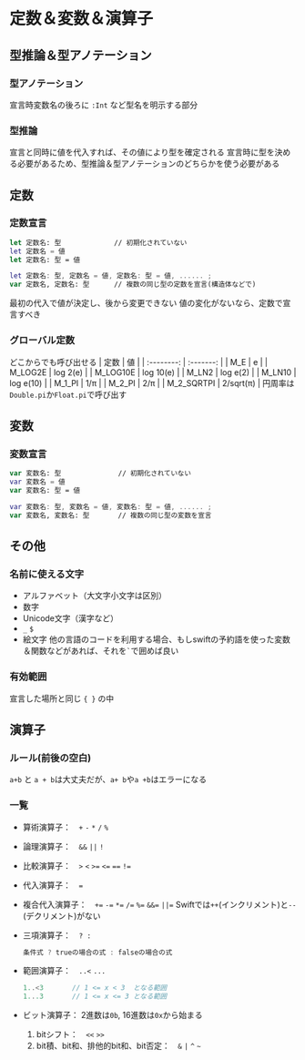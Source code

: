 # 定数＆変数＆演算子

## 型推論＆型アノテーション

### 型アノテーション

宣言時変数名の後ろに ` :Int ` など型名を明示する部分

### 型推論

宣言と同時に値を代入すれば、その値により型を確定される
宣言時に型を決める必要があるため、型推論＆型アノテーションのどちらかを使う必要がある

## 定数

### 定数宣言

```swift
let 定数名: 型             // 初期化されていない
let 定数名 = 値
let 定数名: 型 = 値

let 定数名: 型, 定数名 = 値, 定数名: 型 = 値, ...... ;
var 定数名, 定数名: 型      // 複数の同じ型の定数を宣言(構造体などで)
```

最初の代入で値が決定し、後から変更できない
値の変化がないなら、定数で宣言すべき

### グローバル定数

どこからでも呼び出せる
|    定数    |    値     |
| :--------: | :-------: |
|    M_E     |     e     |
|  M_LOG2E   | log 2(e)  |
|  M_LOG10E  | log 10(e) |
|   M_LN2    | log e(2)  |
|   M_LN10   | log e(10) |
|   M_1_PI   |    1/π    |
|   M_2_PI   |    2/π    |
| M_2_SQRTPI | 2/sqrt(π) |
円周率は`Double.pi`か`Float.pi`で呼び出す

## 変数

### 変数宣言

```swift
var 変数名: 型              // 初期化されていない
var 変数名 = 値
var 変数名: 型 = 値

var 変数名: 型, 変数名 = 値, 変数名: 型 = 値, ...... ;
var 変数名, 変数名: 型       // 複数の同じ型の変数を宣言
```

## その他

### 名前に使える文字

* アルファベット（大文字小文字は区別）
* 数字
* Unicode文字（漢字など）
* `_` `$`
* 絵文字
他の言語のコードを利用する場合、もしswiftの予約語を使った変数＆関数などがあれば、それを`` ` ``で囲めば良い

### 有効範囲

宣言した場所と同じ `{ }` の中

## 演算子

### ルール(前後の空白)

`a+b` と `a + b`は大丈夫だが、`a+ b`や`a +b`はエラーになる

### 一覧

* 算術演算子：　`+` `-` `*` `/` `%`
* 論理演算子：　`&&` `||` `!`
* 比較演算子：　`>` `<` `>=` `<=` `==` `!=`
* 代入演算子：　`=`
* 複合代入演算子：　`+=` `-=` `*=` `/=` `%=` `&&=` `||=`
    Swiftでは`++`(インクリメント)と`--`(デクリメント)がない
* 三項演算子：　` ? : `

    ```swift
    条件式 ? trueの場合の式 : falseの場合の式
    ```

* 範囲演算子：　`..<` `...`

    ```swift
    1..<3       // 1 <= x < 3  となる範囲
    1...3       // 1 <= x <= 3 となる範囲
    ```

* ビット演算子：
   2進数は`0b`, 16進数は`0x`から始まる
   1. bitシフト：　`<<` `>>`
   2. bit積、bit和、排他的bit和、bit否定：　`&` `|` `^` `~`
